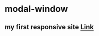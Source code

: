 # modal-window

## my first responsive site <a href="https://Alaguduraiag2112.github.io/Alaguduraiag2112/">Link</a>
